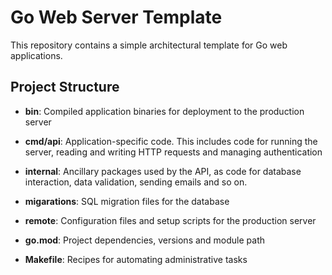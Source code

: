 # Go Web Server Template

This repository contains a simple architectural template for Go web applications.

## Project Structure

- **bin**: Compiled application binaries for deployment to the production server

- **cmd/api**: Application-specific code. This includes code for running the server, reading and writing HTTP requests and managing authentication 

- **internal**: Ancillary packages used by the API, as code for database interaction, data validation, sending emails and so on. 

- **migarations**: SQL migration files for the database 

- **remote**: Configuration files and setup scripts for the production server 

- **go.mod**: Project dependencies, versions and module path 

- **Makefile**: Recipes for automating administrative tasks 

